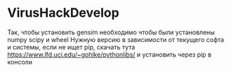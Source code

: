 # VirusHackDevelop
Так, чтобы установить gensim необходимо чтобы были установлены numpy scipy и wheel
Нужную версию в зависимости от текущего софта и системы, если не ищет pip, скачать тута https://www.lfd.uci.edu/~gohlke/pythonlibs/ и установить через pip в консоли
